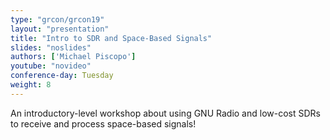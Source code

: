 ```yaml
---
type: "grcon/grcon19"
layout: "presentation"
title: "Intro to SDR and Space-Based Signals"
slides: "noslides"
authors: ['Michael Piscopo']
youtube: "novideo"
conference-day: Tuesday
weight: 8
---
```

An introductory-level workshop about using GNU Radio and low-cost SDRs to receive and process space-based signals!